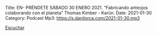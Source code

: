 Title: EN- PRÉNDETE SÁBADO 30 ENERO 2021. “Fabricando anteojos colaborando con el planeta” Thomas Kimber - Karün.
Date: 2021-01-30
Category: Podcast
Mp3: https://s.danilorca.com/2021-01-30.mp3

<a href="https://s.danilorca.com/2021-01-30.mp3" type="audio/mpeg">
Escuchar
</a>
